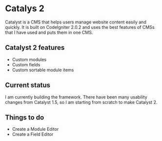 # Catalys 2

Catalyst is a CMS that helps users manage website content easily and quickly. It is built on CodeIgniter 2.0.2 and uses the best features of CMSs that I have used and puts them in one CMS. 


## Catalyst 2 features
* Custom modules
* Custom fields
* Custom sortable module items



## Current status 
I am currently building the framework. There have been many usability changes from Catalyst 1.5, so I am starting from scratch to make Catalyst 2.

## Things to do
* Create a Module Editor
* Create a Field Editor